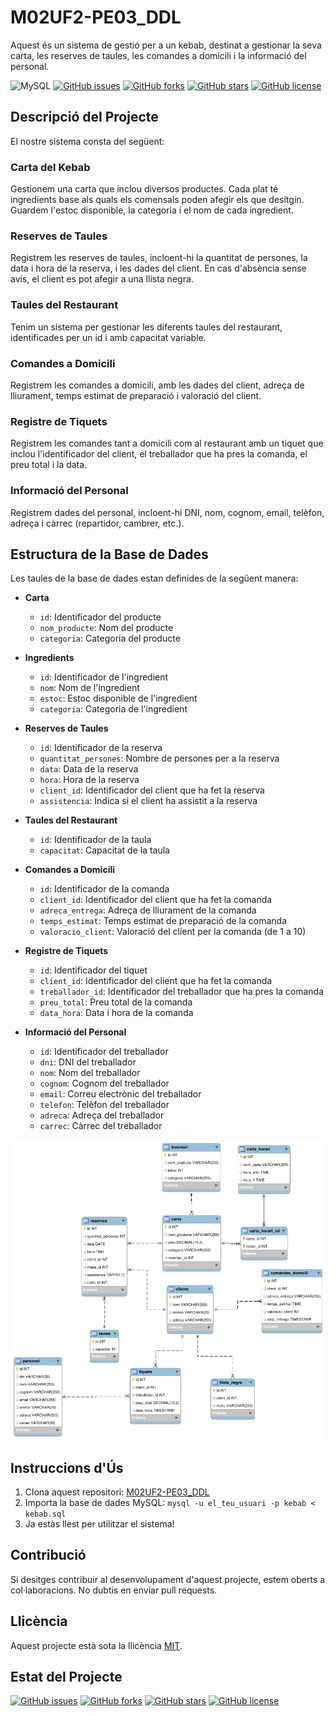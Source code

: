 # M02UF2-PE03_DDL

Aquest és un sistema de gestió per a un kebab, destinat a gestionar la seva carta, les reserves de taules, les comandes a domicili i la informació del personal.

![MySQL](https://img.shields.io/badge/mysql-4479A1.svg?style=for-the-badge&logo=mysql&logoColor=white)
[![GitHub issues](https://img.shields.io/github/issues/laasso/M02UF2-PE03_DDL)](https://github.com/laasso/M02UF2-PE03_DDL/issues)
[![GitHub forks](https://img.shields.io/github/forks/laasso/M02UF2-PE03_DDL)](https://github.com/laasso/M02UF2-PE03_DDL/network)
[![GitHub stars](https://img.shields.io/github/stars/laasso/M02UF2-PE03_DDL)](https://github.com/laasso/M02UF2-PE03_DDL/stargazers)
[![GitHub license](https://img.shields.io/github/license/laasso/M02UF2-PE03_DDL)](https://github.com/laasso/M02UF2-PE03_DDL/blob/main/LICENSE)

## Descripció del Projecte

El nostre sistema consta del següent:

### Carta del Kebab

Gestionem una carta que inclou diversos productes. Cada plat té ingredients base als quals els comensals poden afegir els que desitgin. Guardem l'estoc disponible, la categoria i el nom de cada ingredient.

### Reserves de Taules

Registrem les reserves de taules, incloent-hi la quantitat de persones, la data i hora de la reserva, i les dades del client. En cas d'absència sense avís, el client es pot afegir a una llista negra.

### Taules del Restaurant

Tenim un sistema per gestionar les diferents taules del restaurant, identificades per un id i amb capacitat variable.

### Comandes a Domicili

Registrem les comandes a domicili, amb les dades del client, adreça de lliurament, temps estimat de preparació i valoració del client.

### Registre de Tiquets

Registrem les comandes tant a domicili com al restaurant amb un tiquet que inclou l'identificador del client, el treballador que ha pres la comanda, el preu total i la data.

### Informació del Personal

Registrem dades del personal, incloent-hi DNI, nom, cognom, email, telèfon, adreça i càrrec (repartidor, cambrer, etc.).

## Estructura de la Base de Dades

Les taules de la base de dades estan definides de la següent manera:

- **Carta**
  - `id`: Identificador del producte
  - `nom_producte`: Nom del producte
  - `categoria`: Categoria del producte

- **Ingredients**
  - `id`: Identificador de l'ingredient
  - `nom`: Nom de l'ingredient
  - `estoc`: Estoc disponible de l'ingredient
  - `categoria`: Categoria de l'ingredient

- **Reserves de Taules**
  - `id`: Identificador de la reserva
  - `quantitat_persones`: Nombre de persones per a la reserva
  - `data`: Data de la reserva
  - `hora`: Hora de la reserva
  - `client_id`: Identificador del client que ha fet la reserva
  - `assistencia`: Indica si el client ha assistit a la reserva

- **Taules del Restaurant**
  - `id`: Identificador de la taula
  - `capacitat`: Capacitat de la taula

- **Comandes a Domicili**
  - `id`: Identificador de la comanda
  - `client_id`: Identificador del client que ha fet la comanda
  - `adreca_entrega`: Adreça de lliurament de la comanda
  - `temps_estimat`: Temps estimat de preparació de la comanda
  - `valoracio_client`: Valoració del client per la comanda (de 1 a 10)

- **Registre de Tiquets**
  - `id`: Identificador del tiquet
  - `client_id`: Identificador del client que ha fet la comanda
  - `treballador_id`: Identificador del treballador que ha pres la comanda
  - `preu_total`: Preu total de la comanda
  - `data_hora`: Data i hora de la comanda

- **Informació del Personal**
  - `id`: Identificador del treballador
  - `dni`: DNI del treballador
  - `nom`: Nom del treballador
  - `cognom`: Cognom del treballador
  - `email`: Correu electrònic del treballador
  - `telefon`: Telèfon del treballador
  - `adreca`: Adreça del treballador
  - `carrec`: Càrrec del treballador

![Modelo Entidad-Relación](ER.png)

## Instruccions d'Ús

1. Clona aquest repositori: [M02UF2-PE03_DDL](https://github.com/laasso/M02UF2-PE03_DDL)
2. Importa la base de dades MySQL: `mysql -u el_teu_usuari -p kebab < kebab.sql`
3. Ja estàs llest per utilitzar el sistema!

## Contribució

Si desitges contribuir al desenvolupament d'aquest projecte, estem oberts a col·laboracions. No dubtis en enviar pull requests.

## Llicència

Aquest projecte està sota la llicència [MIT](LICENSE).

## Estat del Projecte

[![GitHub issues](https://img.shields.io/github/issues/laasso/M02UF2-PE03_DDL)](https://github.com/laasso/M02UF2-PE03_DDL/issues)
[![GitHub forks](https://img.shields.io/github/forks/laasso/M02UF2-PE03_DDL)](https://github.com/laasso/M02UF2-PE03_DDL/network)
[![GitHub stars](https://img.shields.io/github/stars/laasso/M02UF2-PE03_DDL)](https://github.com/laasso/M02UF2-PE03_DDL/stargazers)
[![GitHub license](https://img.shields.io/github/license/laasso/M02UF2-PE03_DDL)](https://github.com/laasso/M02UF2-PE03_DDL/blob/main/LICENSE)
